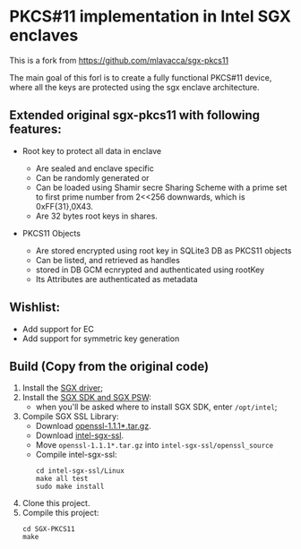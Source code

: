 # PKCS#11 implementation in Intel SGX enclaves

This is a fork from https://github.com/mlavacca/sgx-pkcs11

The main goal of this forl is to create a fully functional
PKCS#11 device, where all the keys are protected using
the sgx enclave architecture.


## Extended original sgx-pkcs11 with following features:
  * Root key to protect all data in enclave
     * Are sealed and enclave specific
     * Can be randomly generated or
     * Can be loaded using Shamir secre Sharing Scheme with a prime
       set to first prime number from 2<<256 downwards, which is 0xFF{31},0X43.
     * Are 32 bytes root keys in shares.

  * PKCS11 Objects
     * Are stored encrypted using root key  in SQLite3 DB as PKCS11 objects
     * Can be listed, and retrieved as handles
     * stored in DB GCM ecnrypted and authenticated using rootKey
     * Its Attributes are authenticated as metadata

## Wishlist:
  * Add support for EC
  * Add support for symmetric key generation


## Build (Copy from the original code)
1. Install the [SGX driver](https://github.com/intel/linux-sgx-driver);
2. Install the [SGX SDK and SGX PSW](https://github.com/intel/linux-sgx):
    * when you'll be asked where to install SGX SDK, enter `/opt/intel`;
3. Compile SGX SSL Library:
   * Download [openssl-1.1.1*.tar.gz](https://www.openssl.org/source/openssl-1.1.1c.tar.gz).
   * Download [intel-sgx-ssl](https://github.com/intel/intel-sgx-ssl).
   * Move `openssl-1.1.1*.tar.gz` into `intel-sgx-ssl/openssl_source`
   * Compile intel-sgx-ssl:
        ```
        cd intel-sgx-ssl/Linux
        make all test
        sudo make install
        ```
4.  Clone this project.
5.  Compile this project:
    ```
    cd SGX-PKCS11
    make
    ```
